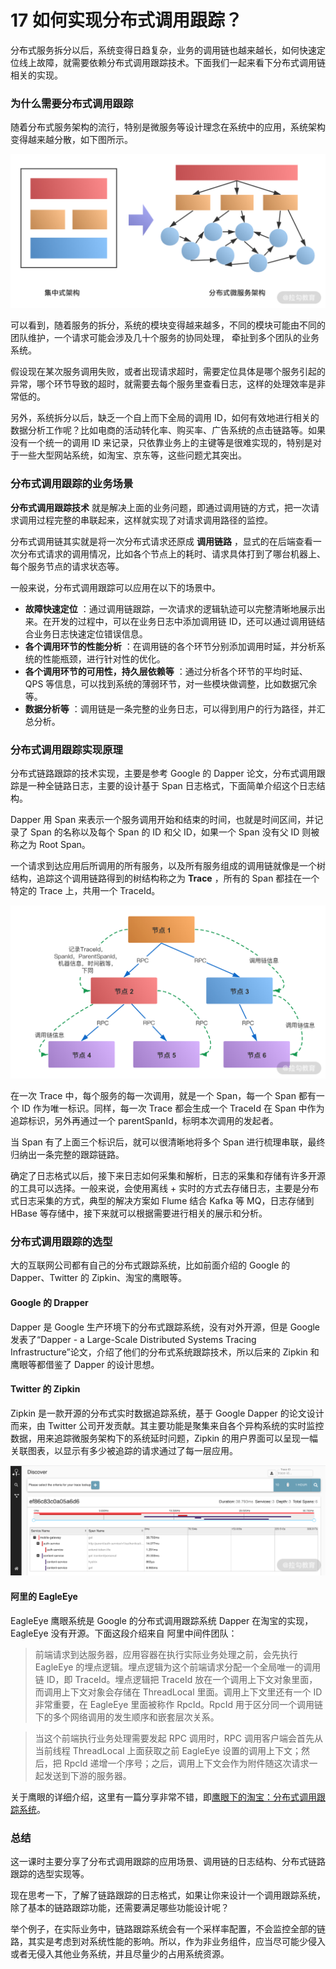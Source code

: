 # 17 如何实现分布式调用跟踪？

分布式服务拆分以后，系统变得日趋复杂，业务的调用链也越来越长，如何快速定位线上故障，就需要依赖分布式调用跟踪技术。下面我们一起来看下分布式调用链相关的实现。

### 为什么需要分布式调用跟踪

随着分布式服务架构的流行，特别是微服务等设计理念在系统中的应用，系统架构变得越来越分散，如下图所示。

![image.png](assets/CgqCHl7M6YaAdXpcAAF2ShT9Ssc825.png)

可以看到，随着服务的拆分，系统的模块变得越来越多，不同的模块可能由不同的团队维护，一个请求可能会涉及几十个服务的协同处理， 牵扯到多个团队的业务系统。

假设现在某次服务调用失败，或者出现请求超时，需要定位具体是哪个服务引起的异常，哪个环节导致的超时，就需要去每个服务里查看日志，这样的处理效率是非常低的。

另外，系统拆分以后，缺乏一个自上而下全局的调用 ID，如何有效地进行相关的数据分析工作呢？比如电商的活动转化率、购买率、广告系统的点击链路等。如果没有一个统一的调用 ID 来记录，只依靠业务上的主键等是很难实现的，特别是对于一些大型网站系统，如淘宝、京东等，这些问题尤其突出。

### 分布式调用跟踪的业务场景

**分布式调用跟踪技术** 就是解决上面的业务问题，即通过调用链的方式，把一次请求调用过程完整的串联起来，这样就实现了对请求调用路径的监控。

分布式调用链其实就是将一次分布式请求还原成 **调用链路** ，显式的在后端查看一次分布式请求的调用情况，比如各个节点上的耗时、请求具体打到了哪台机器上、每个服务节点的请求状态等。

一般来说，分布式调用跟踪可以应用在以下的场景中。

- **故障快速定位** ：通过调用链跟踪，一次请求的逻辑轨迹可以完整清晰地展示出来。在开发的过程中，可以在业务日志中添加调用链 ID，还可以通过调用链结合业务日志快速定位错误信息。
- **各个调用环节的性能分析** ：在调用链的各个环节分别添加调用时延，并分析系统的性能瓶颈，进行针对性的优化。
- **各个调用环节的可用性，持久层依赖等** ：通过分析各个环节的平均时延、QPS 等信息，可以找到系统的薄弱环节，对一些模块做调整，比如数据冗余等。
- **数据分析等** ：调用链是一条完整的业务日志，可以得到用户的行为路径，并汇总分析。

### 分布式调用跟踪实现原理

分布式链路跟踪的技术实现，主要是参考 Google 的 Dapper 论文，分布式调用跟踪是一种全链路日志，主要的设计基于 Span 日志格式，下面简单介绍这个日志结构。

Dapper 用 Span 来表示一个服务调用开始和结束的时间，也就是时间区间，并记录了 Span 的名称以及每个 Span 的 ID 和父 ID，如果一个 Span 没有父 ID 则被称之为 Root Span。

一个请求到达应用后所调用的所有服务，以及所有服务组成的调用链就像是一个树结构，追踪这个调用链路得到的树结构称之为 **Trace** ，所有的 Span 都挂在一个特定的 Trace 上，共用一个 TraceId。

![image](assets/CgqCHl7M6aGALudMAAG903WelvM769.png)

在一次 Trace 中，每个服务的每一次调用，就是一个 Span，每一个 Span 都有一个 ID 作为唯一标识。同样，每一次 Trace 都会生成一个 TraceId 在 Span 中作为追踪标识，另外再通过一个 parentSpanId，标明本次调用的发起者。

当 Span 有了上面三个标识后，就可以很清晰地将多个 Span 进行梳理串联，最终归纳出一条完整的跟踪链路。

确定了日志格式以后，接下来日志如何采集和解析，日志的采集和存储有许多开源的工具可以选择。一般来说，会使用离线 + 实时的方式去存储日志，主要是分布式日志采集的方式，典型的解决方案如 Flume 结合 Kafka 等 MQ，日志存储到 HBase 等存储中，接下来就可以根据需要进行相关的展示和分析。

### 分布式调用跟踪的选型

大的互联网公司都有自己的分布式跟踪系统，比如前面介绍的 Google 的 Dapper、Twitter 的 Zipkin、淘宝的鹰眼等。

#### Google 的 Drapper

Dapper 是 Google 生产环境下的分布式跟踪系统，没有对外开源，但是 Google 发表了“Dapper - a Large-Scale Distributed Systems Tracing Infrastructure”论文，介绍了他们的分布式系统跟踪技术，所以后来的 Zipkin 和鹰眼等都借鉴了 Dapper 的设计思想。

#### Twitter 的 Zipkin

Zipkin 是一款开源的分布式实时数据追踪系统，基于 Google Dapper 的论文设计而来，由 Twitter 公司开发贡献。其主要功能是聚集来自各个异构系统的实时监控数据，用来追踪微服务架构下的系统延时问题，Zipkin 的用户界面可以呈现一幅关联图表，以显示有多少被追踪的请求通过了每一层应用。

![image](assets/CgqCHl7M6a-AfUnxAAGWUVm1UPY645.png)

#### 阿里的 EagleEye

EagleEye 鹰眼系统是 Google 的分布式调用跟踪系统 Dapper 在淘宝的实现，EagleEye 没有开源。下面这段介绍来自 阿里中间件团队：

> 前端请求到达服务器，应用容器在执行实际业务处理之前，会先执行 EagleEye 的埋点逻辑。埋点逻辑为这个前端请求分配一个全局唯一的调用链 ID，即 TraceId。埋点逻辑把 TraceId 放在一个调用上下文对象里面，而调用上下文对象会存储在 ThreadLocal 里面。调用上下文里还有一个 ID 非常重要，在 EagleEye 里面被称作 RpcId。RpcId 用于区分同一个调用链下的多个网络调用的发生顺序和嵌套层次关系。

> 当这个前端执行业务处理需要发起 RPC 调用时，RPC 调用客户端会首先从当前线程 ThreadLocal 上面获取之前 EagleEye 设置的调用上下文；然后，把 RpcId 递增一个序号；之后，调用上下文会作为附件随这次请求一起发送到下游的服务器。

关于鹰眼的详细介绍，这里有一篇分享非常不错，即[鹰眼下的淘宝：分布式调用跟踪系统](https://www.slideshare.net/terryice/eagleeye-with-taobaojavaone)。

### 总结

这一课时主要分享了分布式调用跟踪的应用场景、调用链的日志结构、分布式链路跟踪的选型实现等。

现在思考一下，了解了链路跟踪的日志格式，如果让你来设计一个调用跟踪系统，除了基本的链路跟踪功能，还需要满足哪些功能设计呢？

举个例子，在实际业务中，链路跟踪系统会有一个采样率配置，不会监控全部的链路，其实是考虑到对系统性能的影响。所以，作为非业务组件，应当尽可能少侵入或者无侵入其他业务系统，并且尽量少的占用系统资源。
